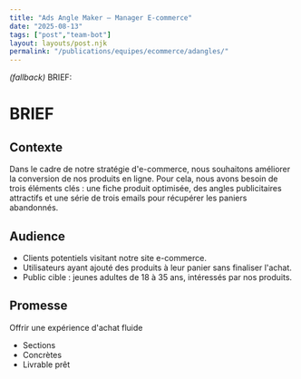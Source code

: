 ```yaml
---
title: "Ads Angle Maker — Manager E-commerce"
date: "2025-08-13"
tags: ["post","team-bot"]
layout: layouts/post.njk
permalink: "/publications/equipes/ecommerce/adangles/"
---
```

*(fallback)* BRIEF:
# BRIEF

## Contexte
Dans le cadre de notre stratégie d'e-commerce, nous souhaitons améliorer la conversion de nos produits en ligne. Pour cela, nous avons besoin de trois éléments clés : une fiche produit optimisée, des angles publicitaires attractifs et une série de trois emails pour récupérer les paniers abandonnés.

## Audience
- Clients potentiels visitant notre site e-commerce.
- Utilisateurs ayant ajouté des produits à leur panier sans finaliser l'achat.
- Public cible : jeunes adultes de 18 à 35 ans, intéressés par nos produits.

## Promesse
Offrir une expérience d'achat fluide 

- Sections
- Concrètes
- Livrable prêt
